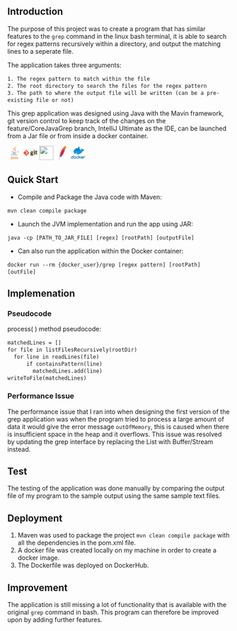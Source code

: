 ## Introduction
The purpose of this project was to create a program that has similar features to the `grep` command in the linux bash terminal, it is able to search for regex patterns recursively within a directory, and output the matching lines to a seperate file. 

The application takes three arguments:
```
1. The regex pattern to match within the file
2. The root directory to search the files for the regex pattern
3. The path to where the output file will be written (can be a pre-existing file or not)
```

This grep application was designed using Java with the Mavin framework, git version control to keep track of the changes on the feature/CoreJavaGrep branch, IntelliJ Ultimate as the IDE, can be launched from a Jar file or from inside a docker container.

<img height="32" width="32" src="https://raw.githubusercontent.com/github/explore/5b3600551e122a3277c2c5368af2ad5725ffa9a1/topics/java/java.png" 
     />
<img height="32" width="32" src="https://raw.githubusercontent.com/github/explore/80688e429a7d4ef2fca1e82350fe8e3517d3494d/topics/git/git.png" />
<img height="32" width="32" src="https://cdn.jsdelivr.net/npm/simple-icons@v5/icons/github.svg" />
<img height="32" width="32" src="https://raw.githubusercontent.com/github/explore/80688e429a7d4ef2fca1e82350fe8e3517d3494d/topics/maven/maven.png" />
<img height="32" width="32" src="https://raw.githubusercontent.com/github/explore/80688e429a7d4ef2fca1e82350fe8e3517d3494d/topics/docker/docker.png" />

## Quick Start
- Compile and Package the Java code with Maven:
```
mvn clean compile package
```
- Launch the JVM implementation and run the app using JAR:
```
java -cp [PATH_TO_JAR_FILE] [regex] [rootPath] [outputFile]
```
- Can also run the application within the Docker container:
```
docker run --rm {docker_user}/grep [regex pattern] [rootPath] [outFile]
```

## Implemenation
### Pseudocode  
process( ) method pseudocode:
```
matchedLines = []
for file in listFilesRecursively(rootDir)
  for line in readLines(file)
      if containsPattern(line)
        matchedLines.add(line)
writeToFile(matchedLines)
```

### Performance Issue
The performance issue that I ran into when designing the first version of the grep application was when the program tried to process a large amount of data it would give the error message `outOfMemory`, this is caused when there is insufficient space in the heap and it overflows. This issue was resolved by updating the grep interface by replacing the List with Buffer/Stream instead.

## Test
The testing of the application was done manually by comparing the output file of my program to the sample output using the same sample text files.

## Deployment
1. Maven was used to package the project `mvn clean compile package` with all the dependencies in the pom.xml file.
2. A docker file was created locally on my machine in order to create a docker image.
3. The Dockerfile was deployed on DockerHub.

## Improvement
The application is still missing a lot of functionality that is available with the original `grep` command in bash. This program can therefore be improved upon by adding further features.
